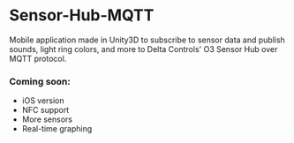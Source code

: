 # Sensor-Hub-MQTT
Mobile application made in Unity3D to subscribe to sensor data and publish sounds, light ring colors, and more to Delta Controls' O3 Sensor Hub over MQTT protocol.

### Coming soon:
- iOS version
- NFC support
- More sensors
- Real-time graphing
